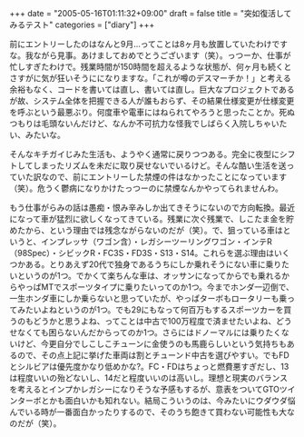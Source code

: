 +++
date = "2005-05-16T01:11:32+09:00"
draft = false
title = "突如復活してみるテスト"
categories = ["diary"]
+++

前にエントリーしたのはなんと9月…ってことは8ヶ月も放置していたわけですな。我ながら見事。あけましておめでとうございます（笑）。っつーか、仕事が忙しすぎたわけで。残業時間が150時間を超えるような状態が、何ヶ月も続くとさすがに気が狂いそうにになりますな。「これが噂のデスマーチか！」と考える余裕もなく、コードを書いては直し、書いては直し。巨大なプロジェクトであるが故、システム全体を把握できる人が誰もおらず、その結果仕様変更が仕様変更を呼ぶという最悪ぶり。何度車や電車にはねられてやろうと思ったことか。死ぬつもりは毛頭ないんだけど、なんか不可抗力な怪我でしばらく入院しちゃいたい、みたいな。

そんなキチガイじみた生活も、ようやく通常に戻りつつある。完全に夜型にシフトしてしまったリズムを未だに取り戻せないでいるけど。そんな酷い生活を送っていた訳なので、前にエントリーした禁煙の件はなかったことになっています（笑）。危うく鬱病になりかけたっつーのに禁煙なんかやってられませんわ。
<!--more-->
もう仕事がらみの話は愚痴・恨み辛みしか出てきそうにないので方向転換。最近になって車が猛烈に欲しくなってきている。残業に次ぐ残業で、しこたま金を貯めたから、という理由では残念ながらないのだが（笑）。で、狙っている車はというと、インプレッサ（ワゴン含）・レガシーツーリングワゴン・インテR（98Spec）・シビックR・FC3S・FD3S・S13・S14。これらを選ぶ理由はいくつかある。とりあえず20代で独身であるうちにしか乗れそうにない車に乗りたいというのが1つ。でかくて楽ちんな車は、オッサンになってからでも乗れるからやっぱMTでスポーツタイプに乗りたいってのか1つ。今までホンダ一辺倒で、一生ホンダ車にしか乗らないと思っていたが、やっぱターボもロータリーも乗ってみたいよねというのが1つ。でも29にもなって何百万もするスポーツカーを買うのもどうかと思うよね、ってことは中古で100万程度で済ませたいよね、どうせなくても困らないんだからってのか1つ。さらにはドノーマルには乗りたくないけど、今更自分でしこしこチューンに金使うのも馬鹿らしいという気持ちもあるので、その点上記に挙げた車両は割とチューンド中古を選びやすい。でもFDとシルビアは優先度かなり低めかな?。FC・FDはちょっと燃費悪すぎだし、13は程度いいの殆どないし、14だと程度いいのは高いし。理想と現実のバランスを考えるとインプかレガシーになりそうな予感もするが、意表をついてGTOツインターボとかも面白いかも知れない。結局こういうのは、今みたいにウダウダ悩んでいる時が一番面白かったりするので、そのうち飽きて買わない可能性も大なのだが（笑）。
